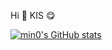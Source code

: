Hi 👋 KIS 😋

[![min0's GitHub stats](https://github-readme-stats.vercel.app/api?username=KIS16&show_icons=true&theme=테마a&count_private=true)](https://github.com/anuraghazra/github-readme-stats)
